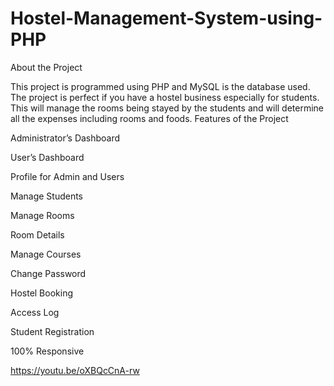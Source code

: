 # Hostel-Management-System-using-PHP
About the Project

This project is programmed using PHP and MySQL is the database used. The project is perfect if you have a hostel business especially for students. This will manage the rooms being stayed by the students and will determine all the expenses including rooms and foods.
Features of the Project

Administrator’s Dashboard

User’s Dashboard

Profile for Admin and Users

Manage Students

Manage Rooms

Room Details

Manage Courses

Change Password

Hostel Booking

Access Log

Student Registration

100% Responsive

https://youtu.be/oXBQcCnA-rw
